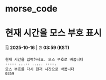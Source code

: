 # morse_code
# 현재 시간을 모스 부호 표시
<!-- MORSE_TIME_START -->
🗓️ **2025-10-16** | ⏰ **03:59 (KST)**

```
현재 시간을 입력하세요. 모스 부호로 바꿉니다
----- ...-- ..... ----.
모스 부호를 다시 현재 시간으로 바꿉니다
0359
```
<!-- MORSE_TIME_END -->
